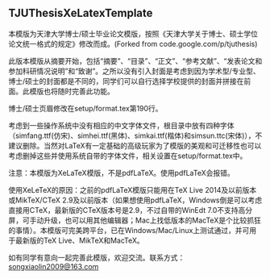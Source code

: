 ## TJUThesisXeLatexTemplate

本模版为天津大学博士/硕士毕业论文模版，按照《天津大学关于博士、硕士学位论文统一格式的规定》修改而成。(Forked from code.google.com/p/tjuthesis)

此版本模版从摘要开始，包括“摘要”、“目录”、“正文”、“参考文献”、“发表论文和参加科研情况说明”和“致谢”。之所以没有引入封面是考虑到因为学术型/专业型、博士/硕士的封面都是不同的，同学们可以自行选择学校提供的封面并拼接在前面。此模版也将随时完善此功能。

博士/硕士页眉修改在setup/format.tex第190行。

考虑到一些操作系统中没有相应的中文字体文件，根目录中放有四种字体（simfang.ttf(仿宋)、simhei.ttf(黑体)、simkai.ttf(楷体)和simsun.ttc(宋体)），不建议删除。当然对LaTeX有一定基础的高级玩家为了模版的美观和可迁移性也可以考虑删掉这些并使用系统自带的字体文件，相关设置在setup/format.tex中。

注意：本模版为XeLaTeX模版，不是pdfLaTeX。使用pdfLaTeX会报错。

使用XeLeTeX的原因：之前的pdfLaTeX模版只能用在TeX Live 2014及以前版本或MikTeX/CTeX 2.9及以前版本（如果想使用pdfLaTeX，Windows倒是可以考虑直接用CTeX，最新版的CTeX版本号是2.9，不过自带的WinEdt 7.0不支持高分屏，可手动升级，也可以用其他编辑器；Mac上找低版本的MacTeX是个比较抓狂的事情）。本模版可完美跨平台，已在Windows/Mac/Linux上测试通过，并可用于最新版的TeX Live、MikTeX和MacTeX。

如有同学有意向一起完善此模版，欢迎交流。联系方式：songxiaolin2009@163.com